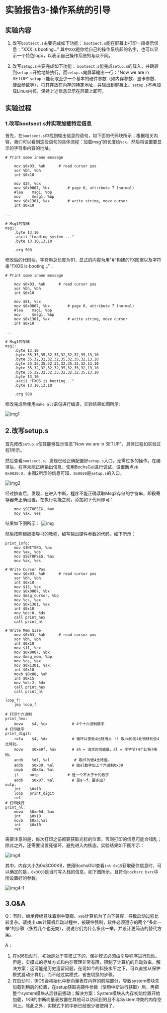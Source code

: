 # 实验报告3-操作系统的引导

## 实验内容
1. 改写`bootsect.s`主要完成如下功能：
   `bootsect.s`能在屏幕上打印一段提示信息："XXX is booting..."
   其中`XXX`是你给自己的操作系统起的名字，也可以显示一个特色logo，以表示自己操作系统的与众不同。

2. 改写`setup.s`主要完成如下功能：
   `bootsect.s`能完成`setup.s`的载入，并跳转到`setup.s`开始地址执行。而`setup.s`向屏幕输出一行："Now we are in SETUP"
   `setup.s`能获取至少一个基本的硬件参数（如内存参数、显卡参数、硬盘参数等），将其存放在内存的特定地址，并输出到屏幕上。`setup.s`不再加载Linux内核，保持上述信息显示在屏幕上即可。

## 实验过程

### 1.改写bootsect.s并实现加载特定信息

首先，在`bootsect.s`中找到输出信息的语句，如下面的代码块所示；根据相关内容，我们可以看到这段语句的具体流程：加载msg1的长度给`%cx`，然后将设置要显示的字符串内容的地址。

```assembly
# Print some inane message

	mov	$0x03, %ah		# read cursor pos
	xor	%bh, %bh
	int	$0x10
	
	mov	$24, %cx
	mov	$0x0007, %bx		# page 0, attribute 7 (normal)
	#lea	msg1, %bp
	mov     $msg1, %bp
	mov	$0x1301, %ax		# write string, move cursor
	int	$0x10

...

# Msg1的存储
msg1:
	.byte 13,10
	.ascii "Loading system ..."
	.byte 13,10,13,10

	.org 508
```

修改后的代码块，字符串总长度为81，显式的内容为用"#"构建的FX图案以及字符串"FXOS is booting..."：

```assembly
# Print some inane message

	mov	$0x03, %ah		# read cursor pos
	xor	%bh, %bh
	int	$0x10
	
	mov	$81, %cx
	mov	$0x0007, %bx		# page 0, attribute 7 (normal)
	#lea	msg1, %bp
	mov     $msg1, %bp
	mov	$0x1301, %ax		# write string, move cursor
	int	$0x10

...

# Msg1的存储
msg1:
    .byte 13,10
    .byte 35,35,35,32,35,32,32,32,35,13,10
    .byte 35,32,32,32,32,35,32,35,32,13,10
    .byte 35,35,35,32,32,32,35,32,32,13,10
    .byte 35,32,32,32,32,35,32,35,32,13,10
    .byte 35,32,32,32,35,32,32,32,35,13,10
    .byte 13,10
    .ascii "FXOS is booting..."
    .byte 13,10,13,10
    
    .org 508
```

修改完成后使用`make all`语句进行编译，实验结果如图所示:

![img1](./images/1.png)

## 2.改写setup.s

首先修改`setup.s`使其能够显示信息"Now we are in SETUP"，具体过程如实验过程1所示。

然后查看`bootsect.s`，发现已经正确配置好`setup.s`入口，无需过多的操作。在编译后，程序未能正确输出信息，使用BochsGui进行调试，设置断点`vb 0x9020:0`，由图2所示的信息可知，`0x9020`是`setup.s`的入口。

![img2](./images/2.png)

经过排查后，发现，在进入中断，程序不能正确读取Msg2存储的字符串，即段寄存器未正确设置，在执行功能之前，添加如下代码即可：

```assembly
    mov	$SETUPSEG, %ax
    mov	%ax, %es
```

结果如下图所示：
![img](./images/3.png)

然后按照根据指导书的教程，编写输出硬件参数的代码，如下所示：

```assembly
print_info:
    mov	$INITSEG, %ax
	mov	%ax, %ds
    mov	$SETUPSEG, %ax
	mov	%ax, %es

# Write Cursor Pos
    mov	$0x03, %ah		# read cursor pos
	xor	%bh, %bh
	int	$0x10
	mov	$13, %cx
	mov	$0x0007, %bx
	mov $msg_cursor, %bp
    mov	%cs, %ax
	mov	$0x1301, %ax
	int	$0x10
    mov %ds:0, %dx
    call print_hex
    call print_nl

# Write Mem Size
    mov	$0x03, %ah		# read cursor pos
	xor	%bh, %bh
	int	$0x10
    mov	$11, %cx
	mov	$0x0007, %bx
	mov $msg_mem, %bp
    mov	%cs, %ax
	mov	$0x1301, %ax
	int	$0x10
    movb $0x88, %ah
    int $0x15
    mov %ds:2, %dx
    call print_hex
    call print_nl

loop_f:
	jmp loop_f

# 打印十六进制
print_hex:
    movw    $4, %cx           # 4个十六进制数字
# 打印数字
print_digit:
    rolw    $4, %dx           # 循环以使低4比特用上 !! 取dx的高4比特移到低4比特处。
    movw    $0xe0f, %ax       # ah = 请求的功能值，al = 半字节(4个比特)掩码。
    andb    %dl, %al           # 取dl的低4比特值。
    addb    $0x30, %al        # 给al数字加上十六进制0x30
    cmpb    $0x3a, %al
    jl     outp             # 是一个不大于十的数字
    addb    $0x07, %al        # 是a～f，要多加7
outp:
    int    $0x10
    loop   print_digit
    ret
# 打印换行
print_nl:
    movw   $0xe0d, %ax
    int    $0x10
    movb   $0xa,%al
    int    $0x10
    ret
```

需要注意的是，每次打印之前都要获取光标的位置，否则打印的信息可能会错乱；除此之外，还需要设置死循环，避免进入内核态。实验结果如下图所示：

![img4](./images/4.png)

其中，内存大小为0x3C00KB，使用BochsGUI查看`int 0x15`获取硬件信息时，可以确定的是，`0x3C00`是当时写入栈的信息，如下图所示。且符合`bochsrc.bxrc`中所设置好的参数。

![img4-1](./images/4-1.png)

## 3.Q&A

Q：有时，继承传统意味着别手蹩脚。`x86`计算机为了向下兼容，导致启动过程比较复杂。请找出`x86`计算机启动过程中，被硬件强制，软件必须遵守的两个“多此一举”的步骤（多找几个也无妨），说说它们为什么多此一举，并设计更简洁的替代方案。

A：
1. 在x86启动时，初始是处于实模式下的，保护模式必须由引导程序进行启动。但是，实模式的寻址方式和内存管理非常有限，限制了计算机的启动效率。解决方案：这可能是历史遗留问题，在现如今的科技水平之下，可以直接从保护模式启动计算机，而不经过实模式，省去切换的步骤。
2. 在启动时，BIOS会初始化中断向量表在内存的前端部分，导致system模块先加载到稍后的位置，在setup获取完硬件参数（使用中断进行获取）后，再把整个system模块从后往前挪动；解决方案：System模块从内存初始位置开始加载，1KB的中断向量表放置在其他可以访问到的且不与System冲突的内存空间上。除此之外，实模式下的中断已经很少被使用了。

